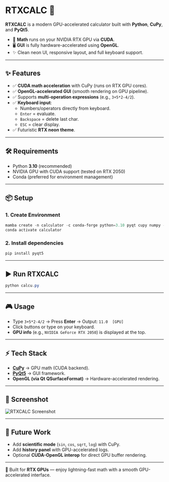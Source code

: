 # RTXCALC 🚀

**RTXCALC** is a modern GPU-accelerated calculator built with **Python**, **CuPy**, and **PyQt5**.  
- 🧮 **Math** runs on your NVIDIA RTX GPU via **CUDA**.  
- 🖥️ **GUI** is fully hardware-accelerated using **OpenGL**.  
- ✨ Clean neon UI, responsive layout, and full keyboard support.  

---

## ✨ Features
- ✅ **CUDA math acceleration** with CuPy (runs on RTX GPU cores).  
- ✅ **OpenGL-accelerated GUI** (smooth rendering on GPU pipeline).  
- ✅ Supports **multi-operation expressions** (e.g., `3+5*2-4/2`).  
- ✅ **Keyboard input**:  
  - Numbers/operators directly from keyboard.  
  - `Enter` = evaluate.  
  - `Backspace` = delete last char.  
  - `ESC` = clear display.  
- ✅ Futuristic **RTX neon theme**.  

---

## 🛠️ Requirements
- Python **3.10** (recommended)  
- NVIDIA GPU with CUDA support (tested on RTX 2050)  
- Conda (preferred for environment management)  

---

## 📦 Setup

### 1. Create Environment
```powershell
mamba create -n calculator -c conda-forge python=3.10 pyqt cupy numpy -y
conda activate calculator
```

### 2. Install dependencies
```powershell
pip install pyqt5
```

---

## ▶️ Run RTXCALC
```powershell
python calcu.py
```

---

## 🎮 Usage
- Type `3+5*2-4/2` → Press **Enter** → Output: `11.0  [GPU]`  
- Click buttons or type on your keyboard.  
- **GPU info** (e.g., `NVIDIA GeForce RTX 2050`) is displayed at the top.  

---

## ⚡ Tech Stack
- **[CuPy](https://cupy.dev/)** → GPU math (CUDA backend).  
- **[PyQt5](https://riverbankcomputing.com/software/pyqt/)** → GUI framework.  
- **OpenGL (via Qt QSurfaceFormat)** → Hardware-accelerated rendering.  

---

## 📸 Screenshot
![RTXCALC Screenshot](screenshot.png)

---

## 🚀 Future Work
- Add **scientific mode** (`sin`, `cos`, `sqrt`, `log`) with CuPy.  
- Add **history panel** with GPU-accelerated logs.  
- Optional **CUDA-OpenGL interop** for direct GPU buffer rendering.  

---

💚 Built for **RTX GPUs** — enjoy lightning-fast math with a smooth GPU-accelerated interface.  
